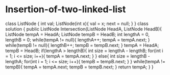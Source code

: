 # Insertion-of-two-linked-list
class ListNode {
int val;
ListNode(int x){
val = x;
next = null;
   }
}
class solution {
public ListNode Intersection(ListNode HeadA,  ListNode HeadB){
ListNode tempA = HeadA;
ListNode tempB = HeadB;
int lengthA = 0, lengthB = 0;
while(tempA != null){
lengthA++;
tempA = tempA.next;
}
while(tempB != null){
lengthB++;
tempB = tempB.next;
}
tempA = HeadA;
tempB = HeadB;
if(lengthA > lengthB){
int size = lengthA - lengthB;
for(int i = 1; i <= size; i++){
tempA = tempA.next;
  }
}
else{
int size = lengthB - lengthA;
for(int i = 1; i <= size; i++){
tempB = tempB.next;
  }
}
while(tempA != tempB){
tempA = tempA.next;
tempB = tempB.next;
}
return tempA;
  }
}
